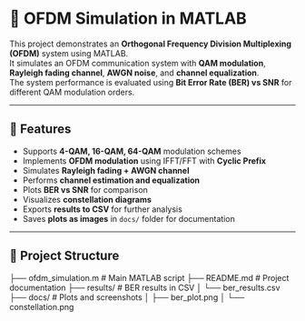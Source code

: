 # 📡 OFDM Simulation in MATLAB

This project demonstrates an **Orthogonal Frequency Division Multiplexing (OFDM)** system using MATLAB.  
It simulates an OFDM communication system with **QAM modulation**, **Rayleigh fading channel**, **AWGN noise**, and **channel equalization**.  
The system performance is evaluated using **Bit Error Rate (BER) vs SNR** for different QAM modulation orders.

---

## 🚀 Features
- Supports **4-QAM, 16-QAM, 64-QAM** modulation schemes
- Implements **OFDM modulation** using IFFT/FFT with **Cyclic Prefix**
- Simulates **Rayleigh fading + AWGN channel**
- Performs **channel estimation and equalization**
- Plots **BER vs SNR** for comparison
- Visualizes **constellation diagrams**
- Exports **results to CSV** for further analysis
- Saves **plots as images** in `docs/` folder for documentation

---

## 📂 Project Structure
├── ofdm_simulation.m # Main MATLAB script
├── README.md # Project documentation
├── results/ # BER results in CSV
│ └── ber_results.csv
├── docs/ # Plots and screenshots
│ ├── ber_plot.png
│ └── constellation.png

